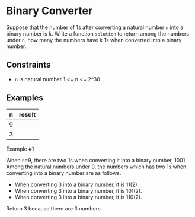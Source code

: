 # Binary Converter

Suppose that the number of 1s after converting a natural number `n` into a binary number is k. Write a function `solution` to return among the numbers under `n`, how many the numbers have k 1s when converted into a binary number.

## Constraints

- `n` is natural number 1 <= n <= 2^30

## Examples

| n   | result |
| --- | ------ |
| 9   |
| 3   |

Example #1

When `n`=9, there are two 1s when converting it into a binary number, 1001. Among the natural numbers under 9, the numbers which has two 1s when converting into a binary number are as follows.

- When converting 3 into a binary number, it is 11(2).
- When converting 3 into a binary number, it is 101(2).
- When converting 3 into a binary number, it is 110(2).

Return 3 because there are 3 numbers.
